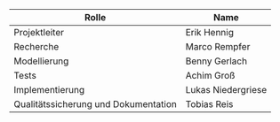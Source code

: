 | Rolle                                |         Name       |
|--------------------------------------|--------------------|
| Projektleiter                        | Erik Hennig        |
| Recherche                            | Marco Rempfer      |
| Modellierung                         | Benny Gerlach      |
| Tests                                | Achim Groß         |
| Implementierung                      | Lukas Niedergriese |
| Qualitätssicherung und Dokumentation | Tobias Reis        |
